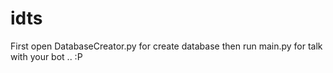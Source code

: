 # idts

First open DatabaseCreator.py for create database
then run main.py for talk with your bot .. :P

